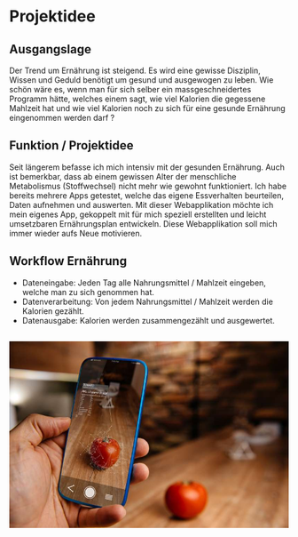 # Projektidee

## Ausgangslage
Der Trend um Ernährung ist steigend.
Es wird eine gewisse Disziplin, Wissen und Geduld benötigt um gesund und ausgewogen zu leben.
Wie schön wäre es, wenn man für sich selber ein massgeschneidertes Programm hätte, welches einem sagt, wie viel Kalorien die gegessene Mahlzeit hat und wie viel Kalorien noch zu sich für eine gesunde Ernährung eingenommen werden darf ?

## Funktion / Projektidee
Seit längerem befasse ich mich intensiv mit der gesunden Ernährung. Auch ist bemerkbar, dass ab einem gewissen Alter der menschliche Metabolismus (Stoffwechsel) nicht mehr wie gewohnt funktioniert. Ich habe bereits mehrere Apps getestet, welche das eigene Essverhalten beurteilen, Daten aufnehmen und auswerten.
Mit dieser Webapplikation möchte ich mein eigenes App, gekoppelt mit für mich speziell erstellten und leicht umsetzbaren Ernährungsplan entwickeln. Diese Webapplikation soll mich immer wieder aufs Neue motivieren.

## Workflow Ernährung
* Dateneingabe: Jeden Tag alle Nahrungsmittel / Mahlzeit eingeben, welche man zu sich genommen hat.
* Datenverarbeitung: Von jedem Nahrungsmittel / Mahlzeit werden die Kalorien gezählt.
* Datenausgabe: Kalorien werden zusammengezählt und ausgewertet. 

##  
![Bild 1](Kalorienzähler.jpg)